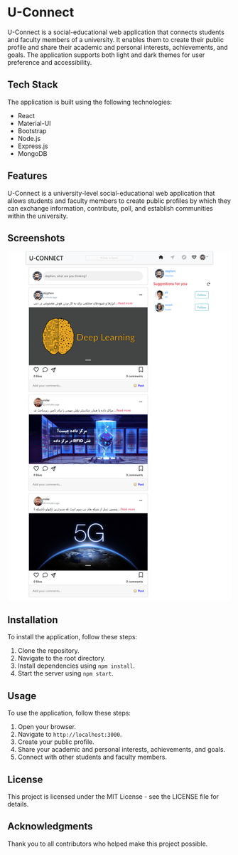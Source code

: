 # U-Connect

U-Connect is a social-educational web application that connects students and faculty members of a university. It enables them to create their public profile and share their academic and personal interests, achievements, and goals. The application supports both light and dark themes for user preference and accessibility.

## Tech Stack

The application is built using the following technologies:

- React
- Material-UI
- Bootstrap
- Node.js
- Express.js
- MongoDB

## Features

U-Connect is a university-level social-educational web application that allows students and faculty members to create public profiles by which they can exchange information, contribute, poll, and establish communities within the university.

## Screenshots

![App Screenshot](https://github.com/nasirmoheb/u-connect/blob/master/sample/1.png)

## Installation

To install the application, follow these steps:

1. Clone the repository.
2. Navigate to the root directory.
3. Install dependencies using `npm install`.
4. Start the server using `npm start`.

## Usage

To use the application, follow these steps:

1. Open your browser.
2. Navigate to `http://localhost:3000`.
3. Create your public profile.
4. Share your academic and personal interests, achievements, and goals.
5. Connect with other students and faculty members.

## License

This project is licensed under the MIT License - see the LICENSE file for details.

## Acknowledgments

Thank you to all contributors who helped make this project possible.
